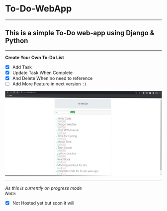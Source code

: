# To-Do-WebApp
---
## This is a simple To-Do web-app using Django & Python
---
**Create Your Own To-Do List**
- [x] Add Task
- [x] Update Task When Complete
- [x] And Delete When no need to reference
- [ ] Add More Feature in next version `:)`

![To-Do App](todo/task/static/task/images/to-do.jpg?raw=true "To-Do Web Page")

---
_As this is currently on progress mode_<br>
_Note:_
- [x] Not Hosted yet but soon it will